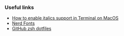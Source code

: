 ### Useful links
- [How to enable italics support in Terminal on MacOS](https://apple.stackexchange.com/a/267261)
- [Nerd Fonts](https://github.com/ryanoasis/nerd-fonts)
- [GitHub zsh dotfiles](https://github.com/search?o=desc&q=zsh+dotfiles&s=stars&type=Repositories)
